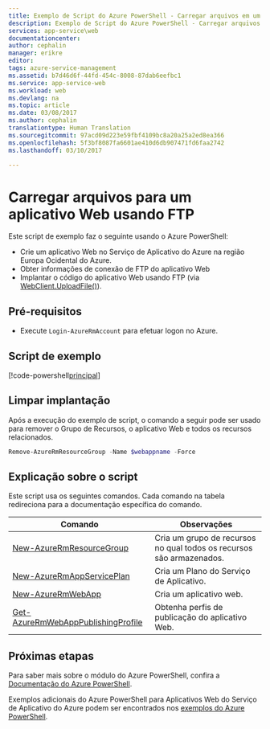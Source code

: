```yaml
---
title: Exemplo de Script do Azure PowerShell - Carregar arquivos em um aplicativo Web usando FTP | Microsoft Docs
description: Exemplo de Script do Azure PowerShell - Carregar arquivos em um aplicativo Web usando FTP
services: app-service\web
documentationcenter: 
author: cephalin
manager: erikre
editor: 
tags: azure-service-management
ms.assetid: b7d46d6f-44fd-454c-8008-87dab6eefbc1
ms.service: app-service-web
ms.workload: web
ms.devlang: na
ms.topic: article
ms.date: 03/08/2017
ms.author: cephalin
translationtype: Human Translation
ms.sourcegitcommit: 97acd09d223e59fbf4109bc8a20a25a2ed8ea366
ms.openlocfilehash: 5f3bf8087fa6601ae410d6db907471fd6faa2742
ms.lasthandoff: 03/10/2017

---
```


# <a name="upload-files-to-a-web-app-using-ftp"></a>Carregar arquivos para um aplicativo Web usando FTP

Este script de exemplo faz o seguinte usando o Azure PowerShell: 

* Crie um aplicativo Web no Serviço de Aplicativo do Azure na região Europa Ocidental do Azure.
* Obter informações de conexão de FTP do aplicativo Web
* Implantar o código do aplicativo Web usando FTP (via [WebClient.UploadFile()](https://msdn.microsoft.com/library/ms144229.aspx)).

## <a name="prerequisites"></a>Pré-requisitos

* Execute `Login-AzureRmAccount` para efetuar logon no Azure.

## <a name="sample-script"></a>Script de exemplo

[!code-powershell[principal](../../../powershell_scripts/app-service/deploy-ftp/deploy-ftp.ps1?highlight=1 "Carregar arquivos em um aplicativo Web usando FTP")]

## <a name="clean-up-deployment"></a>Limpar implantação 

Após a execução do exemplo de script, o comando a seguir pode ser usado para remover o Grupo de Recursos, o aplicativo Web e todos os recursos relacionados.

```powershell
Remove-AzureRmResourceGroup -Name $webappname -Force
```

## <a name="script-explanation"></a>Explicação sobre o script

Este script usa os seguintes comandos. Cada comando na tabela redireciona para a documentação específica do comando.

| Comando | Observações |
|---|---|
| [New-AzureRmResourceGroup](https://docs.microsoft.com/powershell/resourcemanager/AzureRM.Resources/v3.5.0/new-azurermresourcegroup) | Cria um grupo de recursos no qual todos os recursos são armazenados. |
| [New-AzureRmAppServicePlan](https://docs.microsoft.com/powershell/resourcemanager/azurerm.websites/v2.5.0/new-azurermappserviceplan) | Cria um Plano do Serviço de Aplicativo. |
| [New-AzureRmWebApp](https://docs.microsoft.com/powershell/resourcemanager/azurerm.websites/v2.5.0/new-azurermwebapp) | Cria um aplicativo web. |
| [Get-AzureRmWebAppPublishingProfile](https://docs.microsoft.com/powershell/resourcemanager/azurerm.websites/v2.5.0/get-azurermwebapppublishingprofile) | Obtenha perfis de publicação do aplicativo Web. |

## <a name="next-steps"></a>Próximas etapas

Para saber mais sobre o módulo do Azure PowerShell, confira a [Documentação do Azure PowerShell](https://docs.microsoft.com/powershell/azureps-cmdlets-docs/).

Exemplos adicionais do Azure PowerShell para Aplicativos Web do Serviço de Aplicativo do Azure podem ser encontrados nos [exemplos do Azure PowerShell](../app-service-powershell-samples.md).

